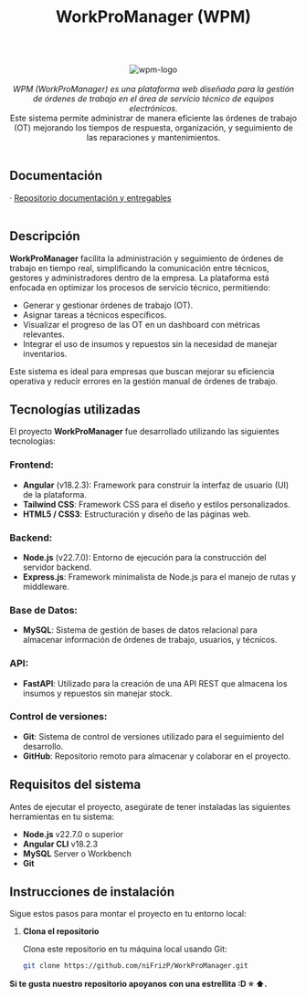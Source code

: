 <h1 align="center"> WorkProManager (WPM) </h1> 
<br><br>
<p align="center">
<img src="https://i.imgur.com/kTQg9EM.png" alt="wpm-logo"/>
  <br><br>
  <em>WPM (WorkProManager) es una plataforma web diseñada para la gestión de órdenes de trabajo en el área de servicio técnico de equipos electrónicos.
  </em> 
  <br>
  Este sistema permite administrar de manera eficiente las órdenes de trabajo (OT) mejorando los tiempos de respuesta, organización, y seguimiento de las reparaciones y mantenimientos. 
    <br>
  <br>
</p>

## Documentación
<p>
  ·
  <a href="https://github.com/niFrizP/2024_2_CO_CAPSTONE_003V_GRUPO_005">Repositorio documentación y entregables</a>
  <br>
  <br>
</p>


## Descripción

**WorkProManager** facilita la administración y seguimiento de órdenes de trabajo en tiempo real, simplificando la comunicación entre técnicos, gestores y administradores dentro de la empresa. La plataforma está enfocada en optimizar los procesos de servicio técnico, permitiendo:
- Generar y gestionar órdenes de trabajo (OT).
- Asignar tareas a técnicos específicos.
- Visualizar el progreso de las OT en un dashboard con métricas relevantes.
- Integrar el uso de insumos y repuestos sin la necesidad de manejar inventarios.

Este sistema es ideal para empresas que buscan mejorar su eficiencia operativa y reducir errores en la gestión manual de órdenes de trabajo.

## Tecnologías utilizadas

El proyecto **WorkProManager** fue desarrollado utilizando las siguientes tecnologías:

### Frontend:
- **Angular** (v18.2.3): Framework para construir la interfaz de usuario (UI) de la plataforma.
- **Tailwind CSS**: Framework CSS para el diseño y estilos personalizados.
- **HTML5 / CSS3**: Estructuración y diseño de las páginas web.
  
### Backend:
- **Node.js** (v22.7.0): Entorno de ejecución para la construcción del servidor backend.
- **Express.js**: Framework minimalista de Node.js para el manejo de rutas y middleware.
  
### Base de Datos:
- **MySQL**: Sistema de gestión de bases de datos relacional para almacenar información de órdenes de trabajo, usuarios, y técnicos.
  
### API:
- **FastAPI**: Utilizado para la creación de una API REST que almacena los insumos y repuestos sin manejar stock.

### Control de versiones:
- **Git**: Sistema de control de versiones utilizado para el seguimiento del desarrollo.
- **GitHub**: Repositorio remoto para almacenar y colaborar en el proyecto.

## Requisitos del sistema

Antes de ejecutar el proyecto, asegúrate de tener instaladas las siguientes herramientas en tu sistema:

- **Node.js** v22.7.0 o superior
- **Angular CLI** v18.2.3
- **MySQL** Server o Workbench
- **Git**

## Instrucciones de instalación

Sigue estos pasos para montar el proyecto en tu entorno local:

1. **Clona el repositorio**
   
   Clona este repositorio en tu máquina local usando Git:

   ```bash
   git clone https://github.com/niFrizP/WorkProManager.git

**Si te gusta nuestro repositorio apoyanos con una estrellita :D :star: :arrow_up:.**
